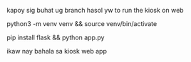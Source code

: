 kapoy sig buhat ug branch hasol yw
to run the kiosk on web

python3 -m venv venv && source venv/bin/activate  


pip install flask && python app.py

ikaw nay bahala sa kiosk web app
